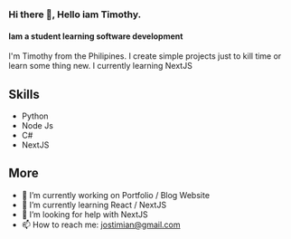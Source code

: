 ### Hi there 👋, Hello iam Timothy.
#### Iam a student learning software development

I'm Timothy from the Philipines. I create simple projects just to kill time or learn some thing new. I currently learning NextJS

## Skills
- Python
- Node Js
- C#
- NextJS

## More
- 🔭 I’m currently working on Portfolio / Blog Website
- 🌱 I’m currently learning React / NextJS
- 🤔 I’m looking for help with NextJS
- 📫 How to reach me: [jostimian@gmail.com](https://mail.google.com/mail/u/0/#inbox?compose=new) 



